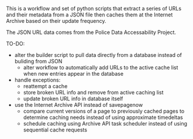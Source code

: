 This is a workflow and set of python scripts that extract a series of URLs and their metadata from a JSON file then caches them at the Internet Archive based on their update frequency.

The JSON URL data comes from the Police Data Accessability Project.

TO-DO:
- alter the builder script to pull data directly from a database instead of buliding from JSON
  - alter workflow to automatically add URLs to the active cache list when new entries appear in the database
- handle exceptions:
  - reattempt a cache
  - store broken URL info and remove from active caching list
  - update broken URL info in database itself
- use the Internet Archive API instead of savepagenow
  - compare current versions of a page to previously cached pages to determine caching needs instead of using approximate timedeltas
  - schedule caching using Archive API task scheduler instead of using sequential cache requests
